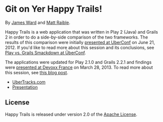 Git on Yer Happy Trails!
========================

By [James Ward](http://jamesward.com "James' Blog") and [Matt Raible](http://raibledesigns.com "Matt's Blog").

Happy Trails is a web application that was written in Play 2 (Java) and Grails 2 in order to do a side-by-side comparison of the two frameworks. The results of this comparison were initially [presented at UberConf](http://uberconf.com/conference/denver/2012/06/session?id=25584) on June 21, 2012. If you'd like to read more about this session and its conclusions, see [Play vs. Grails Smackdown at ÜberConf](http://raibledesigns.com/rd/entry/play_vs_grails_smackdown_at).

The applications were updated for Play 2.1.0 and Grails 2.2.1 and findings were [presented at Devoxx France](http://www.devoxx.com/display/FR13/Play+Framework+vs.+Grails+Smackdown) on March 28, 2013. To read more about this session, see [this blog post](http://raibledesigns.com/rd/entry/devoxx_france_a_great_conference).

* [UberTracks.com](http://ubertracks.com)
* [Presentation](http://ubertracks.com/preso/)

## License
Happy Trails is released under version 2.0 of the [Apache License][].

[Apache License]: http://www.apache.org/licenses/LICENSE-2.0
